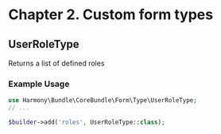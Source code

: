 # Chapter 2. Custom form types

## UserRoleType

Returns a list of defined roles

### Example Usage

```php
use Harmony\Bundle\CoreBundle\Form\Type\UserRoleType;
// ...

$builder->add('roles', UserRoleType::class);
```

